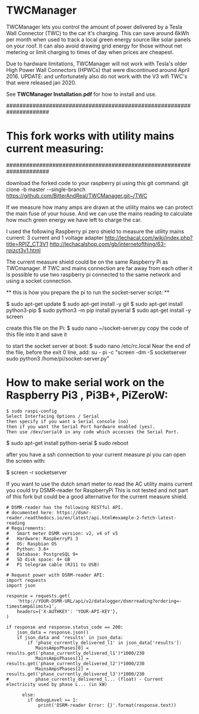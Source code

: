 # TWCManager
TWCManager lets you control the amount of power delivered by a Tesla Wall Connector (TWC) to the car it's charging.  This can save around 6kWh per month when used to track a local green energy source like solar panels on your roof.  It can also avoid drawing grid energy for those without net metering or limit charging to times of day when prices are cheapest.

Due to hardware limitations, TWCManager will not work with Tesla's older High Power Wall Connectors (HPWCs) that were discontinued around April 2016.
UPDATE: and unfortunately also do not work with the V3 wifi TWC's that were released jan 2020.

See **TWCManager Installation.pdf** for how to install and use.

#####################################################################
# This fork works with utility mains current measuring:
#####################################################################

download the forked code to your raspberry pi using this git command:
git clone -b master --single-branch https://github.com/BitterAndReal/TWCManager.git~/TWC

If we measure how many amps are drawn at the utility mains we can protect the main fuse of your house.
And we can use the mains reading to calculate how much green energy we have left to charge the car.


I used the following Raspberry pi zero shield to measure the utility mains current:
3 current and 1 voltage adapter
http://lechacal.com/wiki/index.php?title=RPIZ_CT3V1
http://lechacalshop.com/gb/internetofthing/63-rpizct3v1.html

The current measure shield could be on the same Raspberry Pi as TWCmanager.
If TWC and mains connection are far away from each other it is possible to use two
raspberry pi connected to the same network and using a socket connection.




** this is how you prepare the pi to run the socket-server script: **

$ sudo apt-get update
$ sudo apt-get install -y git
$ sudo apt-get install python3-pip
$ sudo python3 -m pip install pyserial
$ sudo apt-get install -y screen

create this file on the Pi:
$ ​sudo nano ~/socket-server.py
copy the code of this file into it and save it

to start the socket server at boot:
$ ​sudo nano /etc/rc.local​
Near the end of the file, before the ​exit 0​ line, add:
 su - pi -c "screen -dm -S socketserver sudo python3 /home/pi/socket-server.py"

# How to make serial work on the Raspberry Pi3 , Pi3B+, PiZeroW:
    $ sudo raspi-config
    Select Interfacing Options / Serial
    then specify if you want a Serial console (no)
    then if you want the Serial Port hardware enabled (yes).
    Then use /dev/serial0 in any code which accesses the Serial Port.

$ sudo apt-get install python-serial
$ sudo reboot

after you have a ssh connection to your current measure pi you can open the screen with:

$ screen -r socketserver





If you want to use the dutch smart meter to read the AC utility mains current you could try DSMR-reader for RaspberryPi
This is not tested and not part of this fork but could be a good alternative for the current measure shield.
    
    # DSMR-reader has the following RESTful API.
    # documented here: https://dsmr-reader.readthedocs.io/en/latest/api.html#example-2-fetch-latest-reading
    # Requirements:
    #   Smart meter DSMR version: v2, v4 of v5
    #   Hardware: RaspberryPi 3
    #   OS: Raspbian OS
    #   Python: 3.6+
    #   Database: PostgreSQL 9+
    #   SD disk space: 4+ GB
    #   P1 telegram cable (RJ11 to USB)

    # Request power with DSRM-reader API:
    import requests
    import json

    response = requests.get(
        'http://YOUR-DSMR-URL/api/v2/datalogger/dsmrreading?ordering=-timestamp&limit=1',
        headers={'X-AUTHKEY': 'YOUR-API-KEY'},
    )

    if response and response.status_code == 200:
        json_data = response.json()
        if json_data and 'results' in json_data:
            if 'phase_currently_delivered_l1' in json_data['results']:
               MainsAmpsPhases[0] = results.get('phase_currently_delivered_l1')*1000/230
               MainsAmpsPhases[1] = results.get('phase_currently_delivered_l2')*1000/230
               MainsAmpsPhases[2] = results.get('phase_currently_delivered_l3')*1000/230
    #          phase_currently_delivered_l... (float) - Current electricity used by phase L... (in kW)

          else:
            if debugLevel >= 1:
                print('DSRM-reader Error: {}'.format(response.text))
